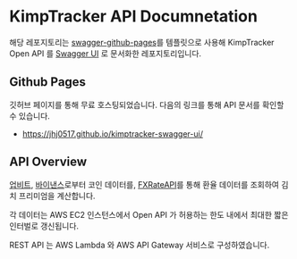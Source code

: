 # KimpTracker API Documnetation
해당 레포지토리는 [swagger-github-pages](https://github.com/peter-evans/swagger-github-pages)를 템플릿으로 사용해 KimpTracker Open API 를 [Swagger UI](https://github.com/swagger-api/swagger-ui) 로 문서화한 레포지토리입니다.

## Github Pages
깃허브 페이지를 통해 무료 호스팅되었습니다. 다음의 링크를 통해 API 문서를 확인할 수 있습니다.
- https://jhj0517.github.io/kimptracker-swagger-ui/

## API Overview
[업비트](https://docs.upbit.com/reference/%EC%A0%84%EC%B2%B4-%EA%B3%84%EC%A2%8C-%EC%A1%B0%ED%9A%8C), [바이낸스](https://binance-docs.github.io/apidocs/spot/en/#introduction)로부터 코인 데이터를, [FXRateAPI](https://fxratesapi.com/)를 통해 환율 데이터를 조회하여 김치 프리미엄을 계산합니다. <br>

각 데이터는 AWS EC2 인스턴스에서 Open API 가 허용하는 한도 내에서 최대한 짧은 인터벌로 갱신됩니다. <br>

REST API 는 AWS Lambda 와 AWS API Gateway 서비스로 구성하였습니다.

